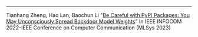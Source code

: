 ---
Tianhang Zheng, Hao Lan, Baochun Li "[Be Careful with PyPI Packages: You May Unconsciously Spread Backdoor Model Weights](files/MLSys23.pdf)" In IEEE INFOCOM 2022-IEEE Conference on Computer Communication (MLSys 2023)

<!-- ---
This paper is about the number 1. The number 2 is left for future work.

[Download paper here](files/paper1.pdf)

Recommended citation: Your Name, You. (2009). "Paper Title Number 1." <i>Journal 1</i>. 1(1). -->